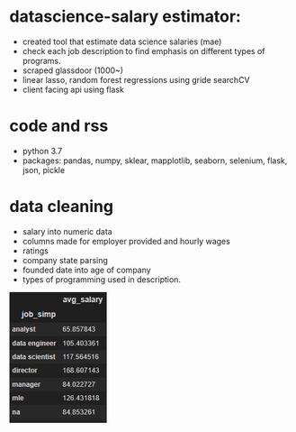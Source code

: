 # datascience-salary estimator:
* created tool that estimate data science salaries (mae)
* check each job description to find emphasis on different types of programs.
* scraped glassdoor (1000~)
* linear lasso, random forest regressions using gride searchCV
* client facing api using flask

# code and rss
* python 3.7
* packages: pandas, numpy, sklear, mapplotlib, seaborn, selenium, flask, json, pickle


# data cleaning
* salary into numeric data
* columns made for employer provided and hourly wages
* ratings
* company state parsing
* founded date into age of company
* types of programming used in description.



![alt text](https://github.com/Kim-matthew-0422/datascience-salary/blob/main/avgsalary.png "average salary")
